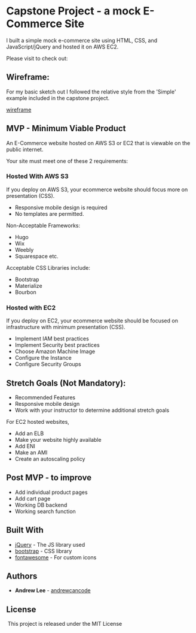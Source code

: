 # Capstone Project - a mock E-Commerce Site

I built a simple mock e-commerce site using HTML, CSS, and JavaScript/jQuery and hosted it on AWS EC2.

Please visit to check out: <link to AWS hosted website>

## Wireframe:

For my basic sketch out I followed the relative style from the 'Simple' example included in the capstone project.

[wireframe](https://i.pinimg.com/originals/31/4f/5f/314f5f0d3d4453984d208aa281e5eae8.jpg)

## MVP - Minimum Viable Product

An E-Commerce website hosted on AWS S3 or EC2 that is viewable on the public internet.

Your site must meet one of these 2 requirements:

### Hosted With AWS S3

If you deploy on AWS S3, your ecommerce website should focus more on presentation (CSS).

- Responsive mobile design is required
- No templates are permitted. 

Non-Acceptable Frameworks:
* Hugo
* Wix
* Weebly
* Squarespace etc.

Acceptable CSS Libraries include:
* Bootstrap
* Materialize
* Bourbon

### Hosted with EC2

If you deploy on EC2, your ecommerce website should be focused on infrastructure with minimum presentation (CSS).

* Implement IAM best practices
* Implement Security best practices
* Choose Amazon Machine Image
* Configure the Instance
* Configure Security Groups

## Stretch Goals (Not Mandatory):

* Recommended Features
* Responsive mobile design
* Work with your instructor to determine additional stretch goals

For EC2 hosted websites,

* Add an ELB
* Make your website highly available
* Add ENI
* Make an AMI 
* Create an autoscaling policy

## Post MVP - to improve

* Add individual product pages
* Add cart page
* Working DB backend
* Working search function

## Built With
* [jQuery](https://code.jquery.com/) - The JS library used
* [bootstrap](https://getbootstrap.com/) - CSS library
* [fontawesome](https://fontawesome.com/) - For custom icons

## Authors
* **Andrew Lee** - [andrewcancode](https://github.com/andrewcancode)
​
## License
​
This project is released under the MIT License
